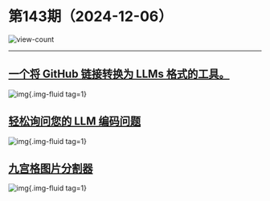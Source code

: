 # 第143期（2024-12-06）

![view-count](https://count.getloli.com/@xiaoxuan6-weekly-20241206)

---
## [一个将 GitHub 链接转换为 LLMs 格式的工具。](https://githubtollm.replit.app)
![img](https://mirror.ghproxy.com/https://raw.githubusercontent.com/xiaoxuan6/weekly/main/docs/static/images/2024-12-06/1733448484.png){.img-fluid tag=1}

## [轻松询问您的 LLM 编码问题](https://uithub.com)
![img](https://mirror.ghproxy.com/https://raw.githubusercontent.com/xiaoxuan6/weekly/main/docs/static/images/2024-12-06/1733448621.png){.img-fluid tag=1}

## [九宫格图片分割器](https://imagesplitter.vip/zh)
![img](https://mirror.ghproxy.com/https://raw.githubusercontent.com/xiaoxuan6/weekly/main/docs/static/images/2024-12-06/1733448794.png){.img-fluid tag=1}
